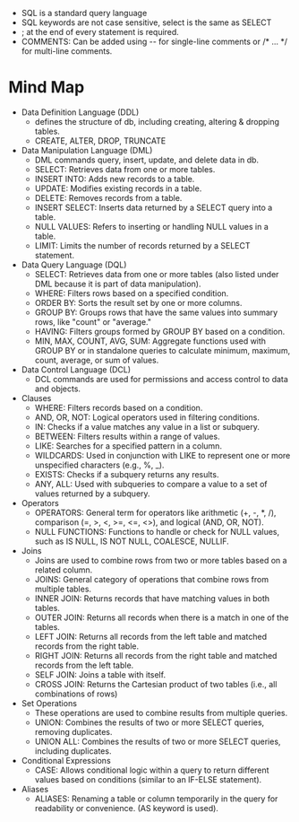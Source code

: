 - SQL is a standard query language
- SQL keywords are not case sensitive, select is the same as SELECT
- ; at the end of every statement is required.
- COMMENTS: Can be added using -- for single-line comments or /* ... */ for multi-line comments.

# Mind Map
- Data Definition Language (DDL)
  - defines the structure of db, including creating, altering & dropping tables. 
  - CREATE, ALTER, DROP, TRUNCATE
- Data Manipulation Language (DML)
  - DML commands query, insert, update, and delete data in db.
  - SELECT: Retrieves data from one or more tables.
  - INSERT INTO: Adds new records to a table.
  - UPDATE: Modifies existing records in a table.
  - DELETE: Removes records from a table.
  - INSERT SELECT: Inserts data returned by a SELECT query into a table.
  - NULL VALUES: Refers to inserting or handling NULL values in a table.
  - LIMIT: Limits the number of records returned by a SELECT statement.
- Data Query Language (DQL)
  - SELECT: Retrieves data from one or more tables (also listed under DML because it is part of data manipulation).
  - WHERE: Filters rows based on a specified condition.
  - ORDER BY: Sorts the result set by one or more columns.
  - GROUP BY: Groups rows that have the same values into summary rows, like "count" or "average."
  - HAVING: Filters groups formed by GROUP BY based on a condition.
  - MIN, MAX, COUNT, AVG, SUM: Aggregate functions used with GROUP BY or in standalone queries to calculate minimum, maximum, count, average, or sum of values.
- Data Control Language (DCL)
  - DCL commands are used for permissions and access control to data and objects.
- Clauses
  - WHERE: Filters records based on a condition.
  - AND, OR, NOT: Logical operators used in filtering conditions.
  - IN: Checks if a value matches any value in a list or subquery.
  - BETWEEN: Filters results within a range of values.
  - LIKE: Searches for a specified pattern in a column.
  - WILDCARDS: Used in conjunction with LIKE to represent one or more unspecified characters (e.g., %, _).
  - EXISTS: Checks if a subquery returns any results.
  - ANY, ALL: Used with subqueries to compare a value to a set of values returned by a subquery.
- Operators
  - OPERATORS: General term for operators like arithmetic (+, -, *, /), comparison (=, >, <, >=, <=, <>), and logical (AND, OR, NOT).
  - NULL FUNCTIONS: Functions to handle or check for NULL values, such as IS NULL, IS NOT NULL, COALESCE, NULLIF.
- Joins
  - Joins are used to combine rows from two or more tables based on a related column.
  - JOINS: General category of operations that combine rows from multiple tables.
  - INNER JOIN: Returns records that have matching values in both tables.
  - OUTER JOIN: Returns all records when there is a match in one of the tables.
  - LEFT JOIN: Returns all records from the left table and matched records from the right table.
  - RIGHT JOIN: Returns all records from the right table and matched records from the left table.
  - SELF JOIN: Joins a table with itself.
  - CROSS JOIN: Returns the Cartesian product of two tables (i.e., all combinations of rows)
- Set Operations
  - These operations are used to combine results from multiple queries.
  - UNION: Combines the results of two or more SELECT queries, removing duplicates.
  - UNION ALL: Combines the results of two or more SELECT queries, including duplicates.
- Conditional Expressions
  - CASE: Allows conditional logic within a query to return different values based on conditions (similar to an IF-ELSE statement).
- Aliases
  - ALIASES: Renaming a table or column temporarily in the query for readability or convenience. (AS keyword is used).
